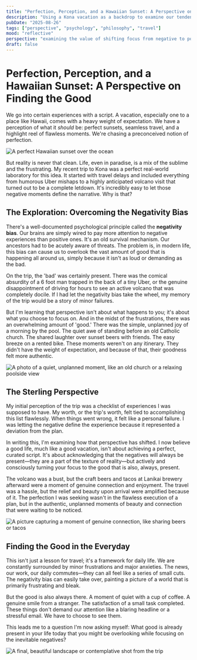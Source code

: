 ```yaml
---
title: "Perfection, Perception, and a Hawaiian Sunset: A Perspective on Finding the Good"
description: "Using a Kona vacation as a backdrop to examine our tendency to focus on the negative, and the shift in perspective required to notice the good that is always present."
pubDate: "2025-08-26"
tags: ["perspective", "psychology", "philosophy", "travel"]
mood: "reflective"
perspective: "examining the value of shifting focus from negative to positive"
draft: false
---
```


# Perfection, Perception, and a Hawaiian Sunset: A Perspective on Finding the Good

We go into certain experiences with a script. A vacation, especially one to a place like Hawaii, comes with a heavy weight of expectation. We have a perception of what it *should* be: perfect sunsets, seamless travel, and a highlight reel of flawless moments. We're chasing a preconceived notion of perfection.

![A perfect Hawaiian sunset over the ocean](/images/Kona%202025_files/sunset_selfie.jpeg)

But reality is never that clean. Life, even in paradise, is a mix of the sublime and the frustrating. My recent trip to Kona was a perfect real-world laboratory for this idea. It started with travel delays and included everything from humorous Uber mishaps to a highly anticipated volcano visit that turned out to be a complete letdown. It's incredibly easy to let those negative moments define the narrative. Why is that?

## The Exploration: Overcoming the Negativity Bias

There's a well-documented psychological principle called the **negativity bias**. Our brains are simply wired to pay more attention to negative experiences than positive ones. It's an old survival mechanism. Our ancestors had to be acutely aware of threats. The problem is, in modern life, this bias can cause us to overlook the vast amount of good that is happening all around us, simply because it isn't as loud or demanding as the bad.

On the trip, the 'bad' was certainly present. There was the comical absurdity of a 6 foot man trapped in the back of a tiny Uber, or the genuine disappointment of driving for hours to see an active volcano that was completely docile. If I had let the negativity bias take the wheel, my memory of the trip would be a story of minor failures.

But I'm learning that perspective isn't about what happens to you; it's about what you choose to focus on. And in the midst of the frustrations, there was an overwhelming amount of 'good.' There was the simple, unplanned joy of a morning by the pool. The quiet awe of standing before an old Catholic church. The shared laughter over sunset beers with friends. The easy breeze on a rented bike. These moments weren't on any itinerary. They didn't have the weight of expectation, and because of that, their goodness felt more authentic.

![A photo of a quiet, unplanned moment, like an old church or a relaxing poolside view](/images/Kona%202025_files/beach_relaxing.jpeg)

## The Sterling Perspective

My initial perception of the trip was a checklist of experiences I was supposed to have. My worth, or the trip's worth, felt tied to accomplishing this list flawlessly. When things went wrong, it felt like a personal failure. I was letting the negative define the experience because it represented a deviation from the plan.

In writing this, I'm examining how that perspective has shifted. I now believe a good life, much like a good vacation, isn't about achieving a perfect, curated script. It's about acknowledging that the negatives will always be present—they are a part of the texture of reality—but actively and consciously turning your focus to the good that is also, always, present.

The volcano was a bust, but the craft beers and tacos at Lanikai brewery afterward were a moment of genuine connection and enjoyment. The travel was a hassle, but the relief and beauty upon arrival were amplified because of it. The perfection I was seeking wasn't in the flawless execution of a plan, but in the authentic, unplanned moments of beauty and connection that were waiting to be noticed.

![A picture capturing a moment of genuine connection, like sharing beers or tacos](/images/Kona%202025_files/beers.jpeg)

## Finding the Good in the Everyday

This isn't just a lesson for travel; it's a framework for daily life. We are constantly surrounded by minor frustrations and major anxieties. The news, our work, our daily commutes—they can all feel like a series of small cuts. The negativity bias can easily take over, painting a picture of a world that is primarily frustrating and bleak.

But the good is also always there. A moment of quiet with a cup of coffee. A genuine smile from a stranger. The satisfaction of a small task completed. These things don't demand our attention like a blaring headline or a stressful email. We have to choose to see them.

This leads me to a question I'm now asking myself: What good is already present in your life today that you might be overlooking while focusing on the inevitable negatives?

![A final, beautiful landscape or contemplative shot from the trip](/images/Kona%202025_files/coffee_beach.jpeg)